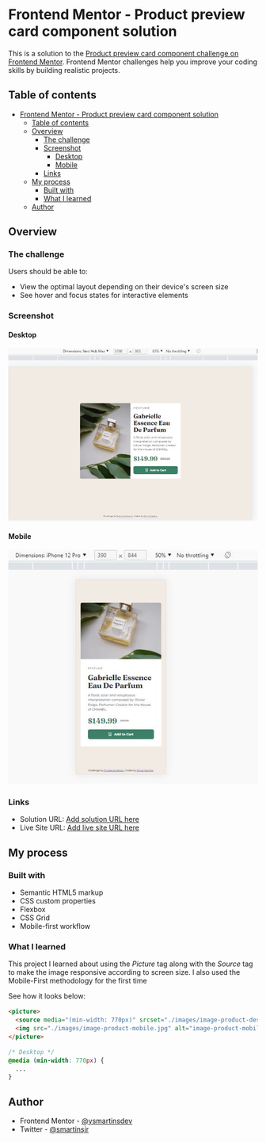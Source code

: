 # Frontend Mentor - Product preview card component solution

This is a solution to the [Product preview card component challenge on Frontend Mentor](https://www.frontendmentor.io/challenges/product-preview-card-component-GO7UmttRfa). Frontend Mentor challenges help you improve your coding skills by building realistic projects. 

## Table of contents

- [Frontend Mentor - Product preview card component solution](#frontend-mentor---product-preview-card-component-solution)
  - [Table of contents](#table-of-contents)
  - [Overview](#overview)
    - [The challenge](#the-challenge)
    - [Screenshot](#screenshot)
      - [Desktop](#desktop)
      - [Mobile](#mobile)
    - [Links](#links)
  - [My process](#my-process)
    - [Built with](#built-with)
    - [What I learned](#what-i-learned)
  - [Author](#author)


## Overview

### The challenge

Users should be able to:

- View the optimal layout depending on their device's screen size
- See hover and focus states for interactive elements

### Screenshot

#### Desktop
![The screenshot of the card component for device desktop](./screenshots/desktop.JPG/)

#### Mobile
![The screenshot of the card component for device mobile](./screenshots/mobile.JPG/)

### Links

- Solution URL: [Add solution URL here](https://your-solution-url.com)
- Live Site URL: [Add live site URL here](https://your-live-site-url.com)

## My process

### Built with

- Semantic HTML5 markup
- CSS custom properties
- Flexbox
- CSS Grid
- Mobile-first workflow

### What I learned

This project I learned about using the _Picture_ tag along with the _Source_ tag to make the image responsive according to screen size. I also used the Mobile-First methodology for the first time

See how it looks below:

```html
<picture>
  <source media="(min-width: 770px)" srcset="./images/image-product-desktop.jpg">
  <img src="./images/image-product-mobile.jpg" alt="image-product-mobile">
</picture>
```
```css
/* Desktop */
@media (min-width: 770px) {
  ...
}
```

## Author

- Frontend Mentor - [@ysmartinsdev](https://www.frontendmentor.io/profile/smartinsdev)
- Twitter - [@smartinsjr](https://www.twitter.com/@smartinsjr)